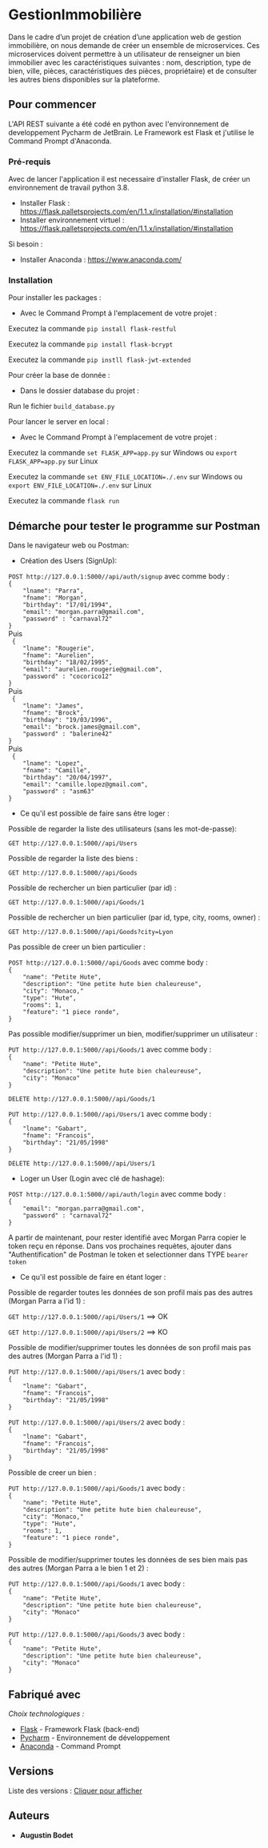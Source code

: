 # GestionImmobilière

Dans le cadre d’un projet de création d’une application web de gestion immobilière, on nous demande de créer un ensemble de microservices. Ces microservices doivent permettre à un utilisateur de renseigner un bien immobilier avec les caractéristiques suivantes : nom, description, type de bien, ville, pièces, caractéristiques des pièces, propriétaire) et de consulter les autres biens disponibles sur la plateforme. 

## Pour commencer

L'API REST suivante a été codé en python avec l'environnement de developpement Pycharm de JetBrain. Le Framework est Flask et j'utilise le Command Prompt d'Anaconda.

### Pré-requis

Avec de lancer l'application il est necessaire d'installer Flask, de créer un environnement de travail python 3.8.

- Installer Flask : https://flask.palletsprojects.com/en/1.1.x/installation/#installation
- Installer environnement virtuel : https://flask.palletsprojects.com/en/1.1.x/installation/#installation

Si besoin :
- Installer Anaconda : https://www.anaconda.com/

### Installation

Pour installer les packages :

* Avec le Command Prompt à l'emplacement de votre projet :

Executez la commande ``pip install flask-restful``

Executez la commande ``pip install flask-bcrypt``

Executez la commande ``pip instll flask-jwt-extended``

Pour créer la base de donnée :

* Dans le dossier database du projet :

Run le fichier ``build_database.py``

Pour lancer le server en local :

* Avec le Command Prompt à l'emplacement de votre projet :

Executez la commande ``set FLASK_APP=app.py`` sur Windows ou ``export FLASK_APP=app.py`` sur Linux

Executez la commande ``set ENV_FILE_LOCATION=./.env`` sur Windows ou ``export ENV_FILE_LOCATION=./.env`` sur Linux

Executez la commande ``flask run``

## Démarche pour tester le programme sur Postman

Dans le navigateur web ou Postman:

* Création des Users (SignUp):

``POST http://127.0.0.1:5000//api/auth/signup`` avec comme body :
<br/>``{``
<br/>``    "lname": "Parra",``
<br/>``    "fname": "Morgan",``
<br/>``    "birthday": "17/01/1994",``
<br/>``    "email": "morgan.parra@gmail.com",``
<br/>``    "password" : "carnaval72"``
<br/>``}
``
<br/>Puis
<br/>``
{``
<br/>``    "lname": "Rougerie",``
<br/>``    "fname": "Aurelien",``
<br/>``    "birthday": "18/02/1995",``
<br/>``    "email": "aurelien.rougerie@gmail.com",``
<br/>``    "password" : "cocorico12"``
<br/>``}
``
<br/>Puis
<br/>``
{``
<br/>``    "lname": "James",``
<br/>``    "fname": "Brock",``
<br/>``    "birthday": "19/03/1996",``
<br/>``    "email": "brock.james@gmail.com",``
<br/>``    "password" : "balerine42"``
<br/>``}
``
<br/>Puis
<br/>``
{``
<br/>``    "lname": "Lopez",``
<br/>``    "fname": "Camille",``
<br/>``    "birthday": "20/04/1997",``
<br/>``    "email": "camille.lopez@gmail.com",``
<br/>``    "password" : "asm63"``
<br/>``}
``

* Ce qu'il est possible de faire sans être loger :

Possible de regarder la liste des utilisateurs (sans les mot-de-passe):

``GET http://127.0.0.1:5000//api/Users``

Possible de regarder la liste des biens :

``GET http://127.0.0.1:5000//api/Goods``

Possible de rechercher un bien particulier (par id) :

``GET http://127.0.0.1:5000//api/Goods/1``

Possible de rechercher un bien particulier (par id, type, city, rooms, owner) :

``GET http://127.0.0.1:5000//api/Goods?city=Lyon``

Pas possible de creer un bien particulier :

``POST http://127.0.0.1:5000//api/Goods`` avec comme body :
<br/>``{``
<br/>``    "name": "Petite Hute",``
<br/>``    "description": "Une petite hute bien chaleureuse",``
<br/>``    "city": "Monaco,"``
<br/>``    "type": "Hute",``
<br/>``    "rooms": 1,``
<br/>``    "feature": "1 piece ronde",``
<br/>``}
``

Pas possible modifier/supprimer un bien, modifier/supprimer un utilisateur :

``PUT http://127.0.0.1:5000//api/Goods/1`` avec comme body :
<br/>``{``
<br/>``    "name": "Petite Hute",``
<br/>``    "description": "Une petite hute bien chaleureuse",``
<br/>``    "city": "Monaco"``
<br/>``}
``

``DELETE http://127.0.0.1:5000//api/Goods/1``

``PUT http://127.0.0.1:5000//api/Users/1`` avec comme body :
<br/>``{``
<br/>``    "lname": "Gabart",``
<br/>``    "fname": "Francois",``
<br/>``    "birthday": "21/05/1998"``
<br/>``}
``

``DELETE http://127.0.0.1:5000//api/Users/1``

* Loger un User (Login avec clé de hashage):

``POST http://127.0.0.1:5000//api/auth/login`` avec comme body :
<br/>``{``
<br/>``    "email": "morgan.parra@gmail.com",``
<br/>``    "password" : "carnaval72"``
<br/>``}
``

A partir de maintenant, pour rester identifié avec Morgan Parra copier le token reçu en réponse. Dans vos prochaines requètes, ajouter dans "Authentification" de Postman le token et selectionner dans TYPE ``bearer token``


* Ce qu'il est possible de faire en étant loger :

Possible de regarder toutes les données de son profil mais pas des autres (Morgan Parra a l'id 1) :

``GET http://127.0.0.1:5000//api/Users/1`` ==> OK

``GET http://127.0.0.1:5000//api/Users/2`` ==> KO

Possible de modifier/supprimer toutes les données de son profil mais pas des autres (Morgan Parra a l'id 1) :

``PUT http://127.0.0.1:5000//api/Users/1`` avec body :
<br/>``{``
<br/>``    "lname": "Gabart",``
<br/>``    "fname": "Francois",``
<br/>``    "birthday": "21/05/1998"``
<br/>``}
``

``PUT http://127.0.0.1:5000//api/Users/2`` avec body :
<br/>``{``
<br/>``    "lname": "Gabart",``
<br/>``    "fname": "Francois",``
<br/>``    "birthday": "21/05/1998"``
<br/>``}
``

Possible de creer un bien :

``PUT http://127.0.0.1:5000//api/Goods/1`` avec body :
<br/>``{``
<br/>``    "name": "Petite Hute",``
<br/>``    "description": "Une petite hute bien chaleureuse",``
<br/>``    "city": "Monaco,"``
<br/>``    "type": "Hute",``
<br/>``    "rooms": 1,``
<br/>``    "feature": "1 piece ronde",``
<br/>``}
``

Possible de modifier/supprimer toutes les données de ses bien mais pas des autres (Morgan Parra a le bien 1 et 2) :

``PUT http://127.0.0.1:5000//api/Goods/1`` avec body :
<br/>``{``
<br/>``    "name": "Petite Hute",``
<br/>``    "description": "Une petite hute bien chaleureuse",``
<br/>``    "city": "Monaco"``
<br/>``}
``

``PUT http://127.0.0.1:5000//api/Goods/3`` avec body :
<br/>``{``
<br/>``    "name": "Petite Hute",``
<br/>``    "description": "Une petite hute bien chaleureuse",``
<br/>``    "city": "Monaco"``
<br/>``}
``

## Fabriqué avec

_Choix technologiques :_
* [Flask](https://flask.palletsprojects.com/en/1.1.x/) - Framework Flask (back-end)
* [Pycharm](https://www.jetbrains.com/fr-fr/pycharm/) - Environnement de développement
* [Anaconda](https://www.anaconda.com/) - Command Prompt


## Versions

Liste des versions : [Cliquer pour afficher](https://github.com/Oiures/GestionImmobiliere/tags)

## Auteurs

* **Augustin Bodet** 




